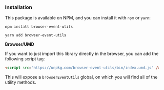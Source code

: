 ### Installation

This package is available on NPM, and you can install it with `npm` or `yarn`:

```
npm install browser-event-utils

yarn add browser-event-utils
```

**Browser/UMD**

If you want to just import this library directly in the browser, you can add the following script tag:

```html
<script src="https://unpkg.com/browser-event-utils/bin/index.umd.js" />
```

This will expose a `browserEventUtils` global, on which you will find all of the utility methods.
